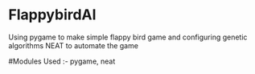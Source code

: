 # FlappybirdAI
Using pygame to make simple flappy bird game and configuring genetic algorithms NEAT to automate the game

#Modules Used :-
pygame, 
 neat
